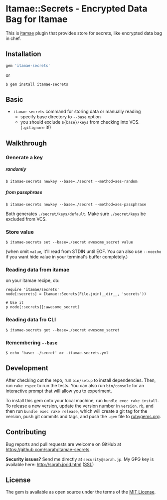 # Itamae::Secrets - Encrypted Data Bag for Itamae

This is [itamae](https://github.com/itamae-kitchen/itamae) plugin that provides store for secrets, like encrypted data bag in chef.

## Installation

```ruby
gem 'itamae-secrets'
```

or

```
$ gem install itamae-secrets
```

## Basic

- `itamae-secrets` command for storing data or manually reading
  - specify base directory to `--base` option
  - you should exclude `${base}/keys` from checking into VCS. (`.gitignore` it!)

## Walkthrough

### Generate a key

##### randomly

```
$ itamae-secrets newkey --base=./secret --method=aes-random
```

##### from passphrase

```
$ itamae-secrets newkey --base=./secret --method=aes-passphrase
```

Both generates `./secret/keys/default`. Make sure `./secret/keys` be excluded from VCS.

### Store value

```
$ itamae-secrets set --base=./secret awesome_secret value
```

(when omit `value`, it'll read from STDIN until EOF. You can also use `--noecho` if you want hide value in your terminal's buffer completely.)

### Reading data from itamae

on your itamae recipe, do:

```
require 'itamae/secrets'
node[:secrets] = Itamae::Secrets(File.join(__dir__, 'secrets'))

# Use it
p node[:secrets][:awesome_secret]
```

### Reading data fro CLI

```
$ itamae-secrets get --base=./secret awesome_secret
```

### Remembering `--base`

```
$ echo 'base: ./secret' >> .itamae-secrets.yml
```

## Development

After checking out the repo, run `bin/setup` to install dependencies. Then, run `rake rspec` to run the tests. You can also run `bin/console` for an interactive prompt that will allow you to experiment.

To install this gem onto your local machine, run `bundle exec rake install`. To release a new version, update the version number in `version.rb`, and then run `bundle exec rake release`, which will create a git tag for the version, push git commits and tags, and push the `.gem` file to [rubygems.org](https://rubygems.org).

## Contributing

Bug reports and pull requests are welcome on GitHub at https://github.com/sorah/itamae-secrets.

__Security issues?__ Send me directly at `security@sorah.jp`. My GPG key is available here: <http://sorah.jp/id.html> ([SSL](https://github.com/sorah/sorah.jp/tree/master/source/pgp-pubkeys))


## License

The gem is available as open source under the terms of the [MIT License](http://opensource.org/licenses/MIT).

